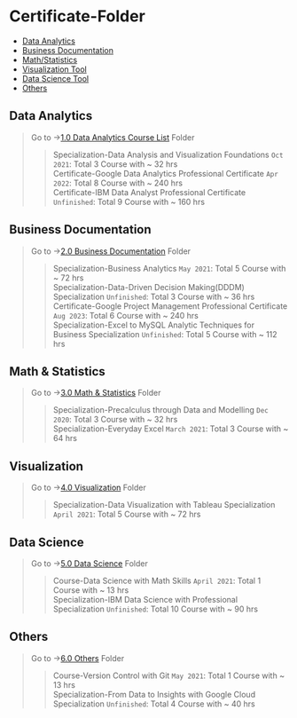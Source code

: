 # Certificate-Folder

- [Data Analytics](#data-analytics)
- [Business Documentation](#business-documentation)
- [Math/Statistics](#Math-Statistics)
- [Visualization Tool](#visualization)
- [Data Science Tool](#data-science)
- [Others](#others)

## Data Analytics

> Go to ->[1.0 Data Analytics Course List][1] Folder
>
> > Specialization-Data Analysis and Visualization Foundations `Oct 2021`: Total 3 Course with ~ 32 hrs  
> > Certificate-Google Data Analytics Professional Certificate `Apr 2022`: Total 8 Course with ~ 240 hrs  
> > Certificate-IBM Data Analyst Professional Certificate `Unfinished`: Total 9 Course with ~ 160 hrs

## Business Documentation

> Go to ->[2.0 Business Documentation][2] Folder
>
> > Specialization-Business Analytics `May 2021`: Total 5 Course with ~ 72 hrs  
> > Specialization-Data-Driven Decision Making(DDDM) Specialization `Unfinished`: Total 3 Course with ~ 36 hrs  
> > Certificate-Google Project Management Professional Certificate `Aug 2023`: Total 6 Course with ~ 240 hrs  
> > Specialization-Excel to MySQL Analytic Techniques for Business Specialization `Unfinished`: Total 5 Course with ~ 112 hrs

## Math & Statistics

> Go to ->[3.0 Math & Statistics][3] Folder
>
> > Specialization-Precalculus through Data and Modelling `Dec 2020`: Total 3 Course with ~ 32 hrs  
> > Specialization-Everyday Excel `March 2021`: Total 3 Course with ~ 64 hrs

## Visualization

> Go to ->[4.0 Visualization][4] Folder
>
> > Specialization-Data Visualization with Tableau Specialization `April 2021`: Total 5 Course with ~ 72 hrs

## Data Science

> Go to ->[5.0 Data Science][5] Folder
>
> > Course-Data Science with Math Skills `April 2021`: Total 1 Course with ~ 13 hrs  
> > Specialization-IBM Data Science with Professional Specialization `Unfinished`: Total 10 Course with ~ 90 hrs

## Others

> Go to ->[6.0 Others][6] Folder
>
> > Course-Version Control with Git `May 2021`: Total 1 Course with ~ 13 hrs  
> > Specialization-From Data to Insights with Google Cloud Specialization `Unfinished`: Total 4 Course with ~ 40 hrs

[1]: 1.0-Data%20Analytics
[2]: 2.0-Business%20Documentation
[3]: 3.0-Math%20%26%20Statistics
[4]: 4.0-Visualization
[5]: 5.0-Data%20Science
[6]: 6.0-Others
